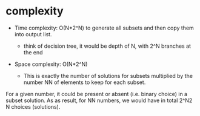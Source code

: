 # complexity
- Time complexity: O(N*2^N) to generate all subsets and then copy them into output list.
  - think of decision tree, it would be depth of N, with 2^N branches at the end

- Space complexity: O(N*2^N)
  - This is exactly the number of solutions for subsets multiplied by the number NN of elements to keep for each subset.

For a given number, it could be present or absent (i.e. binary choice) in a subset solution. As as result, for NN numbers, we would have in total 2^N2 
N
  choices (solutions).
